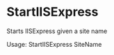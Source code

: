 StartIISExpress
===============

Starts IISExpress given a site name

Usage: StartIISExpress SiteName
